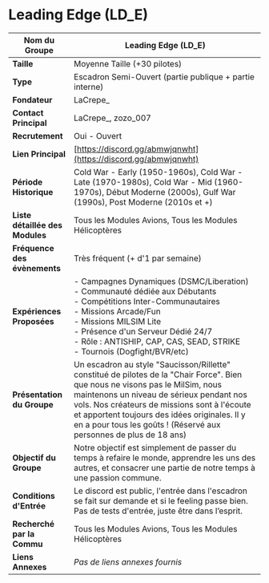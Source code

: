 # Leading Edge (LD_E)

| **Nom du Groupe** | Leading Edge (LD_E) |
|-------------------|---------------------|
| **Taille** | Moyenne Taille (+30 pilotes) |
| **Type** | Escadron Semi-Ouvert (partie publique + partie interne) |
| **Fondateur** | LaCrepe_ |
| **Contact Principal** | LaCrepe_, zozo_007 |
| **Recrutement** | Oui - Ouvert |
| **Lien Principal** | [https://discord.gg/abmwjqnwht](https://discord.gg/abmwjqnwht) |
| **Période Historique** | Cold War - Early (1950-1960s), Cold War - Late (1970-1980s), Cold War - Mid (1960-1970s), Début Moderne (2000s), Gulf War (1990s), Post Moderne (2010s et +) |
| **Liste détaillée des Modules** | Tous les Modules Avions, Tous les Modules Hélicoptères |
| **Fréquence des évènements** | Très fréquent (+ d'1 par semaine) |
| **Expériences Proposées** | - Campagnes Dynamiques (DSMC/Liberation)<br/>- Communauté dédiée aux Débutants<br/>- Compétitions Inter-Communautaires<br/>- Missions Arcade/Fun<br/>- Missions MILSIM Lite<br/>- Présence d'un Serveur Dédié 24/7<br/>- Rôle : ANTISHIP, CAP, CAS, SEAD, STRIKE<br/>- Tournois (Dogfight/BVR/etc) |
| **Présentation du Groupe** | Un escadron au style "Saucisson/Rillette" constitué de pilotes de la "Chair Force". Bien que nous ne visons pas le MilSim, nous maintenons un niveau de sérieux pendant nos vols. Nos créateurs de missions sont à l'écoute et apportent toujours des idées originales. Il y en a pour tous les goûts ! (Réservé aux personnes de plus de 18 ans) |
| **Objectif du Groupe** | Notre objectif est simplement de passer du temps à refaire le monde, apprendre les uns des autres, et consacrer une partie de notre temps à une passion commune. |
| **Conditions d'Entrée** | Le discord est public, l'entrée dans l'escadron se fait sur demande et si le feeling passe bien. Pas de tests d'entrée, juste être dans l’esprit. |
| **Recherché par la Commu** | Tous les Modules Avions, Tous les Modules Hélicoptères |
| **Liens Annexes** | *Pas de liens annexes fournis* |